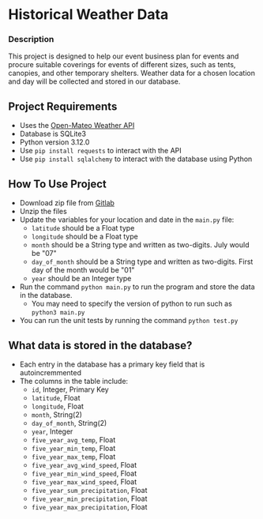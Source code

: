 # Historical Weather Data

### Description
This project is designed to help our event business
plan for events and procure suitable coverings for events
of different sizes, such as tents, canopies, and other temporary
shelters. Weather data for a chosen location and day will be collected
and stored in our database.

## Project Requirements
- Uses the [Open-Mateo Weather API](https://open-meteo.com/en/docs)
- Database is SQLite3
- Python version 3.12.0
- Use `pip install requests` to interact with the API
- Use `pip install sqlalchemy` to interact with the database using Python

## How To Use Project
- Download zip file from [Gitlab](https://gitlab.com/wgu-gitlab-environment/student-repos/dbla367/d493-scripting-and-programming-applications/-/tree/david-main?ref_type=heads)
- Unzip the files
- Update the variables for your location and date in the `main.py` file:
  - `latitude` should be a Float type
  - `longitude` should be a Float type
  - `month` should be a String type and written as two-digits. July would be "07"
  - `day_of_month` should be a String type and written as two-digits. First day of the month would be "01"
  - `year` should be an Integer type
- Run the command `python main.py` to run the program and store the data in the database.
  - You may need to specify the version of python to run such as `python3 main.py`
- You can run the unit tests by running the command `python test.py`


## What data is stored in the database?
- Each entry in the database has a primary key field that is autoincremmented
- The columns in the table include:
  - `id`, Integer, Primary Key
  - `latitude`, Float
  - `longitude`, Float
  - `month`, String(2)
  - `day_of_month`, String(2)
  - `year`, Integer
  - `five_year_avg_temp`, Float
  - `five_year_min_temp`, Float
  - `five_year_max_temp`, Float
  - `five_year_avg_wind_speed`, Float
  - `five_year_min_wind_speed`, Float
  - `five_year_max_wind_speed`, Float
  - `five_year_sum_precipitation`, Float
  - `five_year_min_precipitation`, Float
  - `five_year_max_precipitation`, Float